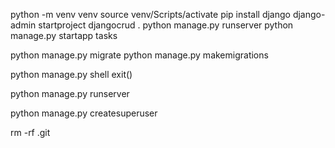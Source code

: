 python -m venv venv
source venv/Scripts/activate
pip install django
django-admin startproject djangocrud .
python manage.py runserver
python manage.py startapp tasks


python manage.py migrate
python manage.py makemigrations

python manage.py shell
exit()

python manage.py runserver

python manage.py createsuperuser

rm -rf .git